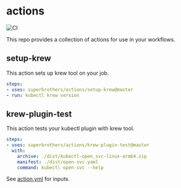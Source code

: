 # actions

![CI](https://github.com/superbrothers/actions/workflows/CI/badge.svg)

This repo provides a collection of actions for use in your workflows.

## setup-krew

This action sets up krew tool on your job.

```yaml
steps:
- uses: superbrothers/actions/setup-krew@master
- run: kubectl krew version
```

## krew-plugin-test

This action tests your kubectl plugin with krew tool.

```yaml
steps:
- uses: superbrothers/actions/krew-plugin-test@master
  with:
    archive: ./dist/kubectl-open_svc-linux-arm64.zip
    manifest: ./dist/open-svc.yaml
    command: kubectl open-svc --help
```

See [action.yml](./krew-plugin-test/action.yml) for inputs.
